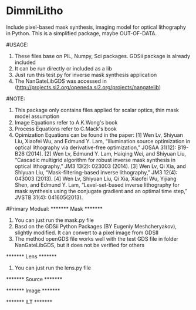 # DimmiLitho
Include pixel-based mask synthesis, imaging model for optical lithography in Python. This is a simplified package, maybe OUT-OF-DATA.

#USAGE:
1. These files base on PIL, Numpy, Sci packages. GDSii package is already included
2. It can be run directly or included as a lib
3. Just run this test.py for inverse mask synthesis application
3. The NanGateLibGDS was accessed in (http://projects.si2.org/openeda.si2.org/projects/nangatelib)

#NOTE:
1. This package only contains files applied for scalar optics, thin mask model assumption
2. Image Equations refer to A.K.Wong's book
3. Process Equations refer to C.Mack's book
4. Opimization Equations can be found in the paper: 
   [1] Wen Lv, Shiyuan Liu, Xiaofei Wu, and Edmund Y. Lam, “Illumination source optimization in optical lithography via derivative-free optimization,” JOSAA 31(12): B19-B26 (2014). 
   [2] Wen Lv, Edmund Y. Lam, Haiqing Wei, and Shiyuan Liu, “Cascadic multigrid algorithm for robust inverse mask synthesis in optical lithography,” JM3 13(2): 023003 (2014).
   [3] Wen Lv, Qi Xia, and Shiyuan Liu, “Mask-filtering-based inverse lithography,” JM3 12(4): 043003 (2013).
   [4] Wen Lv, Shiyuan Liu, Qi Xia, Xiaofei Wu, Yijiang Shen, and Edmund Y. Lam, “Level-set-based inverse lithography for mask synthesis using the conjugate gradient and an optimal time step,” JVSTB 31(4): 041605(2013).


#Primary Modual:
******* Mask *******
1. You can just run the mask.py file
2. Basd on the GDSii Python Packages (BY Eugeniy Meshcheryakov), slightly modified. It can 
   convert to a pixel image from GDSII
3. The method openGDS file works well with the test GDS file in folder NanGateLibGDS,
   but it does not be verified for others

******* Lens *******
1. You can just run the lens.py file


******* Source *******


******* Image *******


******* ILT *******



